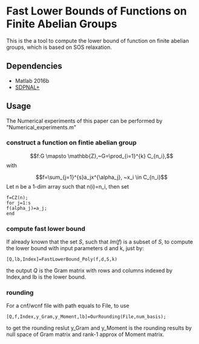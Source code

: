 # Fast Lower Bounds of Functions on Finite Abelian Groups

This is the a tool to compute the lower bound of function on finite abelian groups, which is based on SOS relaxation.  

## Dependencies
- Matlab 2016b
- [SDPNAL+](https://blog.nus.edu.sg/mattohkc/softwares/sdpnalplus/)

## Usage
The Numerical experiments of this paper can be performed by "Numerical_experiments.m"

### construct a function on fintie abelian group  
$$f:G \mapsto \mathbb{Z},~G=\prod_{i=1}^{k}  C_{n_i},$$
with 

$$f=\sum_{j=1}^{s}a_jx^{\alpha_j}, ~x_i \in  C_{n_i}$$
Let n be a 1-dim array such that n(i)=n_i, then set
```
f=CZ(n);
for j=1:s
f(alpha_j)=a_j;
end
```
### compute fast lower bound  
If already known that the set $S$, such that $Im(f)$ is a subset of $S$, to compute the lower bound with input parameters d and k, just by:
```
[Q,lb,Index]=FastLowerBound_Poly(f,d,S,k)
```
the output $Q$ is the Gram matrix with rows and columns indexed by Index,and lb is the lower bound.
### rounding
For a cnf/wcnf file with path equals to File, to use
```
[Q,f,Index,y_Gram,y_Moment,lb]=OurRounding(File,num_basis);
```
to get the rounding reslut
y_Gram and y_Moment is the rounding results by null space of Gram matrix and rank-1 approx of Moment matrix.
